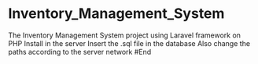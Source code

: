 # Inventory_Management_System
The Inventory Management System project using Laravel framework on PHP
Install in the server
Insert the .sql file in the database
Also change the paths according to the server network
#End
